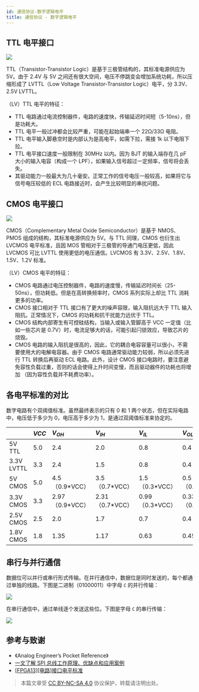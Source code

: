 ```yaml
---
id: 通信协议-数字逻辑电平
title: 通信协议 - 数字逻辑电平
---
```


## TTL 电平接口

![](https://wiki-media-1253965369.cos.ap-guangzhou.myqcloud.com/img/20220505152445.png)

TTL（Transistor-Transistor Logic）是基于三极管结构的，其标准电源供应为 5V。由于 2.4V 与 5V 之间还有很大空间，电压不停跳变会增加系统功耗，所以压缩形成了 LVTTL（Low Voltage Transistor-Transistor Logic）电平，分 3.3V、2.5V LVTTL。

（LV）TTL 电平的特征：

- TTL 电路通过电流控制器件，电路的速度快，传输延迟时间短（5-10ns），但是功耗大。
- TTL 电平一般过冲都会比较严重，可能在起始端串一个 22Ω/33Ω 电阻。
- TTL 电平输入脚悬空时是内部认为是高电平，如需下拉，需接 1k 以下电阻下拉。
- TTL 电平接口速度一般限制在 30MHz 以内。因为 BJT 的输入端存在几 pF 大小的输入电容（构成一个 LPF），如果输入信号超过一定频率，信号将会丢失。
- 其驱动能力一般最大为几十毫安。正常工作的信号电压一般较高，如果将它与信号电压较低的 ECL 电路接近时，会产生比较明显的串扰问题。

## CMOS 电平接口

![](https://wiki-media-1253965369.cos.ap-guangzhou.myqcloud.com/img/20220505154222.png)

CMOS（Complementary Metal Oxide Semiconductor）是基于 NMOS、PMOS 组成的结构，其标准电源供应为 5V。与 TTL 同理，CMOS 也衍生出 LVCMOS 电平标准，且因 MOS 管相对于三极管的导通门电压更低，因此 LVCMOS 可比 LVTTL 使用更低的电压通信。LVCMOS 有 3.3V、2.5V、1.8V、1.5V、1.2V 标准。

（LV）CMOS 电平的特征：

- CMOS 电路通过电压控制器件，电路的速度慢，传输延迟时间长（25-50ns），但功耗低。但是在高转换频率时，CMOS 系列实际上却比 TTL 消耗更多的功率。
- CMOS 接口相对于 TTL 接口有了更大的噪声容限，输入阻抗远大于 TTL 输入阻抗。正常情况下，CMOS 的功耗和抗干扰能力远优于 TTL。
- CMOS 结构内部寄生有可控硅结构，当输入或输入管脚高于 VCC 一定值（比如一些芯片是 0.7V）时，电流足够大的话，可能引起闩锁效应，导致芯片的烧毁。
- CMOS 电路的输入阻抗是很高的，因此，它的耦合电容容量可以很小，不需要使用大的电解电容器。由于 CMOS 电路通常驱动能力较弱，所以必须先进行 TTL 转换后再驱动 ECL 电路。此外，设计 CMOS 接口电路时，要注意避免容性负载过重，否则的话会使得上升时间变慢，而且驱动器件的功耗也将增加 （因为容性负载并不耗费功率）。

## 各电平标准的对比

数字电路有个双阈值标准。虽然最终表示的只有 0 和 1 两个状态，但在实际电路中，电压低于多少为 0，电压高于多少为 1，是通过双阈值标准来协定的。

|            | $VCC$ | $V_{OH}$         | $V_{IH}$         | $V_{IL}$         | $V_{OL}$         | $GND$ |
| :--------- | :---- | :--------------- | :--------------- | :--------------- | :--------------- | :---- |
| 5V TTL     | 5.0   | 2.4              | 2.0              | 0.8              | 0.4              | 0.0   |
| 3.3V LVTTL | 3.3   | 2.4              | 1.5              | 0.8              | 0.4              | 0.0   |
| 5V CMOS    | 5.0   | 4.5（0.9\*VCC）  | 3.5（0.7\*VCC）  | 1.5（0.3\*VCC）  | 0.5（0.1\*VCC）  | 0.0   |
| 3.3V CMOS  | 3.3   | 2.97（0.9\*VCC） | 2.31（0.7\*VCC） | 0.99（0.3\*VCC） | 0.33（0.1\*VCC） | 0.0   |
| 2.5V CMOS  | 2.5   | 2.0              | 1.7              | 0.7              | 0.4              | 0.0   |
| 1.8V CMOS  | 1.8   | 1.35             | 1.17             | 0.63             | 0.45             | 0.0   |

## 串行与并行通信

数据位可以并行或串行形式传输。在并行通信中，数据位是同时发送的，每个都通过单独的线路。下图是二进制（01000011）中字母 `C` 的并行传输：

![](https://wiki-media-1253965369.cos.ap-guangzhou.myqcloud.com/img/20211109095630.png)

在串行通信中，通过单线逐个发送这些位。下图是字母 `C` 的串行传输：

![](https://wiki-media-1253965369.cos.ap-guangzhou.myqcloud.com/img/20211109095718.png)

## 参考与致谢

- 《Analog Engineer’s Pocket Reference》
- [一文了解 SPI 总线工作原理、优缺点和应用案例](http://news.eeworld.com.cn/qrs/ic470019.html)
- [[FPGA13][电路]接口电平标准](https://zhenhuizhang.tk/post/fpga13jie-kou-dian-ping-biao-zhun/)

> 本篇文章受 [CC BY-NC-SA 4.0](https://creativecommons.org/licenses/by/4.0/deed.zh) 协议保护，转载请注明出处。

